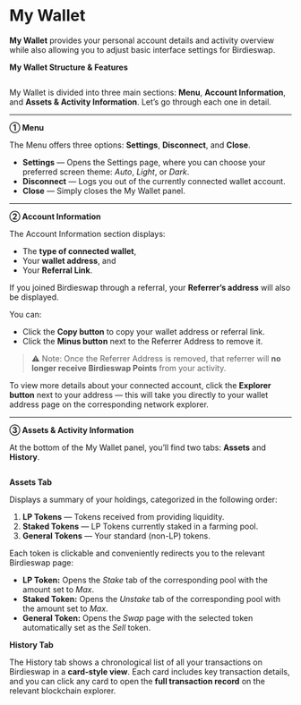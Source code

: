 # My Wallet

**My Wallet** provides your personal account details and activity overview while also allowing you to adjust basic interface settings for Birdieswap.

**My Wallet Structure & Features**

<figure><img src="https://crypttempo.gitbook.io/birdieswap/~gitbook/image?url=https%3A%2F%2F3718254475-files.gitbook.io%2F%7E%2Ffiles%2Fv0%2Fb%2Fgitbook-x-prod.appspot.com%2Fo%2Fspaces%252Fl809DnxvErlAtMYeaBDi%252Fuploads%252FL79X0GpjJBfAPI0LKfD7%252F%25E1%2584%2589%25E1%2585%25B3%25E1%2584%258F%25E1%2585%25B3%25E1%2584%2585%25E1%2585%25B5%25E1%2586%25AB%25E1%2584%2589%25E1%2585%25A3%25E1%2586%25BA%25202025-10-13%2520%25E1%2584%258B%25E1%2585%25A9%25E1%2584%2592%25E1%2585%25AE%25203.52.56.png%3Falt%3Dmedia%26token%3D31d64118-b804-4edd-8d64-bf22641a6175&#x26;width=768&#x26;dpr=4&#x26;quality=100&#x26;sign=95faf2c9&#x26;sv=2" alt=""><figcaption></figcaption></figure>

My Wallet is divided into three main sections: **Menu**, **Account Information**, and **Assets & Activity Information**. Let’s go through each one in detail.

***

**① Menu**

The Menu offers three options: **Settings**, **Disconnect**, and **Close**.

* **Settings** — Opens the Settings page, where you can choose your preferred screen theme: _Auto_, _Light_, or _Dark_.
* **Disconnect** — Logs you out of the currently connected wallet account.
* **Close** — Simply closes the My Wallet panel.

***

**② Account Information**

The Account Information section displays:

* The **type of connected wallet**,
* Your **wallet address**, and
* Your **Referral Link**.

If you joined Birdieswap through a referral, your **Referrer’s address** will also be displayed.

You can:

* Click the **Copy button** to copy your wallet address or referral link.
* Click the **Minus button** next to the Referrer Address to remove it.

> ⚠️ Note: Once the Referrer Address is removed, that referrer will **no longer receive Birdieswap Points** from your activity.

To view more details about your connected account, click the **Explorer button** next to your address — this will take you directly to your wallet address page on the corresponding network explorer.

***

**③ Assets & Activity Information**

At the bottom of the My Wallet panel, you’ll find two tabs: **Assets** and **History**.

<figure><img src="https://crypttempo.gitbook.io/birdieswap/~gitbook/image?url=https%3A%2F%2F3718254475-files.gitbook.io%2F%7E%2Ffiles%2Fv0%2Fb%2Fgitbook-x-prod.appspot.com%2Fo%2Fspaces%252Fl809DnxvErlAtMYeaBDi%252Fuploads%252Fumv4tIGDquxJEHwVa11C%252F%25E1%2584%2589%25E1%2585%25B3%25E1%2584%258F%25E1%2585%25B3%25E1%2584%2585%25E1%2585%25B5%25E1%2586%25AB%25E1%2584%2589%25E1%2585%25A3%25E1%2586%25BA%25202025-10-13%2520%25E1%2584%258B%25E1%2585%25A9%25E1%2584%2592%25E1%2585%25AE%25205.00.38.png%3Falt%3Dmedia%26token%3De1aa98d1-2991-4b75-a6eb-39c994a1f866&#x26;width=768&#x26;dpr=4&#x26;quality=100&#x26;sign=ee731335&#x26;sv=2" alt=""><figcaption></figcaption></figure>

**Assets Tab**

Displays a summary of your holdings, categorized in the following order:

1. **LP Tokens** — Tokens received from providing liquidity.
2. **Staked Tokens** — LP Tokens currently staked in a farming pool.
3. **General Tokens** — Your standard (non-LP) tokens.

Each token is clickable and conveniently redirects you to the relevant Birdieswap page:

* **LP Token:** Opens the _Stake_ tab of the corresponding pool with the amount set to _Max_.
* **Staked Token:** Opens the _Unstake_ tab of the corresponding pool with the amount set to _Max_.
* **General Token:** Opens the _Swap_ page with the selected token automatically set as the _Sell_ token.

**History Tab**

The History tab shows a chronological list of all your transactions on Birdieswap in a **card-style view**. Each card includes key transaction details, and you can click any card to open the **full transaction record** on the relevant blockchain explorer.
